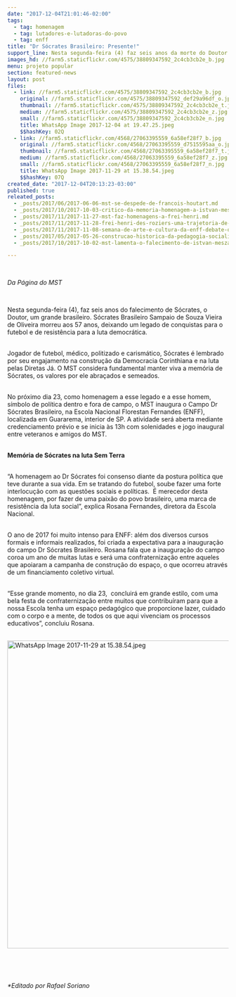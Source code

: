 ```yaml
---
date: "2017-12-04T21:01:46-02:00"
tags:
  - tag: homenagem
  - tag: lutadores-e-lutadoras-do-povo
  - tag: enff
title: "Dr Sócrates Brasileiro: Presente!"
support_line: Nesta segunda-feira (4) faz seis anos da morte do Doutor. O Campo Dr Sócrates Brasileiro será inaugurado em Guararema no próximo dia 23.
images_hd: //farm5.staticflickr.com/4575/38809347592_2c4cb3cb2e_b.jpg
menu: projeto popular
section: featured-news
layout: post
files:
  - link: //farm5.staticflickr.com/4575/38809347592_2c4cb3cb2e_b.jpg
    original: //farm5.staticflickr.com/4575/38809347592_def29a96df_o.jpg
    thumbnail: //farm5.staticflickr.com/4575/38809347592_2c4cb3cb2e_t.jpg
    medium: //farm5.staticflickr.com/4575/38809347592_2c4cb3cb2e_z.jpg
    small: //farm5.staticflickr.com/4575/38809347592_2c4cb3cb2e_n.jpg
    title: WhatsApp Image 2017-12-04 at 19.47.25.jpeg
    $$hashKey: 02Q
  - link: //farm5.staticflickr.com/4568/27063395559_6a58ef28f7_b.jpg
    original: //farm5.staticflickr.com/4568/27063395559_d7515595aa_o.jpg
    thumbnail: //farm5.staticflickr.com/4568/27063395559_6a58ef28f7_t.jpg
    medium: //farm5.staticflickr.com/4568/27063395559_6a58ef28f7_z.jpg
    small: //farm5.staticflickr.com/4568/27063395559_6a58ef28f7_n.jpg
    title: WhatsApp Image 2017-11-29 at 15.38.54.jpeg
    $$hashKey: 07Q
created_date: "2017-12-04T20:13:23-03:00"
published: true
releated_posts:
  - _posts/2017/06/2017-06-06-mst-se-despede-de-francois-houtart.md
  - _posts/2017/10/2017-10-03-critico-da-memoria-homenagem-a-istvan-meszaros.md
  - _posts/2017/11/2017-11-27-mst-faz-homenagens-a-frei-henri.md
  - _posts/2017/11/2017-11-28-frei-henri-des-roziers-uma-trajetoria-de-luta-e-compromisso-com-o-povo.md
  - _posts/2017/11/2017-11-08-semana-de-arte-e-cultura-da-enff-debate-o-papel-da-comunicacao-e-o-combate-ao-racismo.md
  - _posts/2017/05/2017-05-26-construcao-historica-da-pedagogia-socialista-e-tema-de-seminario-na-escola-florestan-fernandes.md
  - _posts/2017/10/2017-10-02-mst-lamenta-o-falecimento-de-istvan-meszaros.md

---
```

<p>&nbsp;</p>

<p><em>Da P&aacute;gina do MST</em></p>

<p>&nbsp;</p>

<p>Nesta segunda-feira (4), faz&nbsp;seis anos do falecimento de S&oacute;crates, o Doutor, um grande brasileiro. S&oacute;crates Brasileiro Sampaio de Souza Vieira de Oliveira morreu aos 57 anos, deixando um legado de conquistas para o futebol e de resist&ecirc;ncia para a luta democr&aacute;tica.&nbsp;</p>

<p><br />
Jogador de futebol, m&eacute;dico, politizado e carism&aacute;tico, S&oacute;crates &eacute; lembrado por seu engajamento na constru&ccedil;&atilde;o da Democracia Corinthiana e na luta pelas Diretas J&aacute;. O MST considera fundamental manter viva a mem&oacute;ria de S&oacute;crates, os valores por ele abra&ccedil;ados e semeados.</p>

<p><br />
No pr&oacute;ximo dia 23, como homenagem a esse legado e a esse homem, s&iacute;mbolo de pol&iacute;tica dentro e fora de campo, o MST inaugura o Campo Dr S&oacute;crates Brasileiro, na Escola Nacional Florestan Fernandes (ENFF), localizada em Guararema, interior de SP. A atividade ser&aacute; aberta mediante credenciamento pr&eacute;vio e se inicia &agrave;s 13h com solenidades e jogo inaugural entre veteranos e amigos do MST.</p>

<p><br />
<strong>Mem&oacute;ria de S&oacute;crates na luta Sem Terra</strong></p>

<p><br />
&ldquo;A homenagem ao Dr S&oacute;crates foi consenso diante da postura pol&iacute;tica que teve durante a sua vida. Em se tratando do futebol, soube fazer uma forte interlocu&ccedil;&atilde;o com as quest&otilde;es sociais e pol&iacute;ticas.&nbsp; &Eacute; merecedor desta homenagem, por fazer de uma paix&atilde;o do povo brasileiro, uma marca de resist&ecirc;ncia da luta social&rdquo;, explica Rosana Fernandes, diretora da Escola Nacional.</p>

<p><br />
O ano de 2017 foi muito intenso para ENFF: al&eacute;m dos diversos cursos formais e informais realizados, foi criada a expectativa para a inaugura&ccedil;&atilde;o do campo Dr S&oacute;crates Brasileiro. Rosana fala que a inaugura&ccedil;&atilde;o do campo coroa um ano de muitas lutas e ser&aacute; uma confraterniza&ccedil;&atilde;o entre aqueles que apoiaram a campanha de constru&ccedil;&atilde;o do espa&ccedil;o, o que ocorreu atrav&eacute;s de um financiamento coletivo virtual.</p>

<p><br />
&ldquo;Esse grande momento, no dia 23,&nbsp; concluir&aacute; em grande estilo, com uma bela festa de confraterniza&ccedil;&atilde;o entre muitos que contribu&iacute;ram para que a nossa Escola tenha um espa&ccedil;o pedag&oacute;gico que proporcione lazer, cuidado com o corpo e a mente, de todos os que aqui vivenciam os processos educativos&rdquo;, concluiu Rosana.</p>

<p><br />
<img alt="WhatsApp Image 2017-11-29 at 15.38.54.jpeg" height="700" src="//farm5.staticflickr.com/4568/27063395559_6a58ef28f7_b.jpg" width="700" /></p>

<p>&nbsp;</p>

<p>&nbsp;</p>

<p><em>*Editado por Rafael Soriano</em></p>
